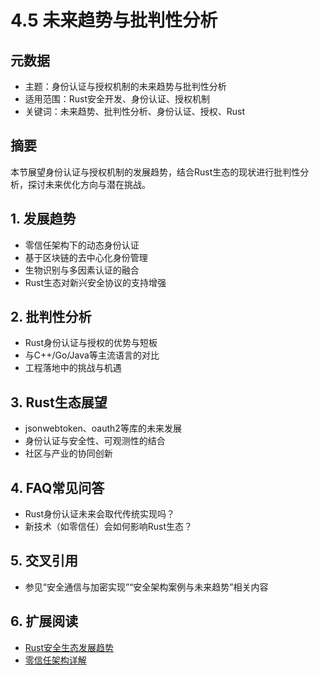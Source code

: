 # 4.5 未来趋势与批判性分析

## 元数据

- 主题：身份认证与授权机制的未来趋势与批判性分析
- 适用范围：Rust安全开发、身份认证、授权机制
- 关键词：未来趋势、批判性分析、身份认证、授权、Rust

## 摘要

本节展望身份认证与授权机制的发展趋势，结合Rust生态的现状进行批判性分析，探讨未来优化方向与潜在挑战。

## 1. 发展趋势

- 零信任架构下的动态身份认证
- 基于区块链的去中心化身份管理
- 生物识别与多因素认证的融合
- Rust生态对新兴安全协议的支持增强

## 2. 批判性分析

- Rust身份认证与授权的优势与短板
- 与C++/Go/Java等主流语言的对比
- 工程落地中的挑战与机遇

## 3. Rust生态展望

- jsonwebtoken、oauth2等库的未来发展
- 身份认证与安全性、可观测性的结合
- 社区与产业的协同创新

## 4. FAQ常见问答

- Rust身份认证未来会取代传统实现吗？
- 新技术（如零信任）会如何影响Rust生态？

## 5. 交叉引用

- 参见“安全通信与加密实现”“安全架构案例与未来趋势”相关内容

## 6. 扩展阅读

- [Rust安全生态发展趋势](https://github.com/rust-lang/awesome-rust#security)
- [零信任架构详解](https://www.nist.gov/cyberframework)

